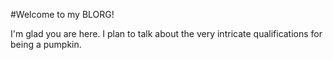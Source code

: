 #Welcome to my BLORG!

I'm glad you are here. I plan to talk about the very intricate qualifications for being a pumpkin.
